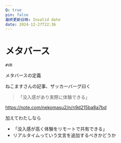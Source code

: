 ```yaml
---
Q: true
pin: false
最終更新日時: Invalid date
date: 2024-12-27T22:36
---
```

# メタバース

`#VR`

メタバースの定義

ねこますさんの記事、ザッカーバーグ曰く

>「没入感があり実際に体験できる」

https://note.com/nekomasu2/n/n9d215ba8a7bd

加えてわたしなら

- 「没入感が高く体験をリモートで共有できる」  
- リアルタイムっていう文言を追加するべきかどうか